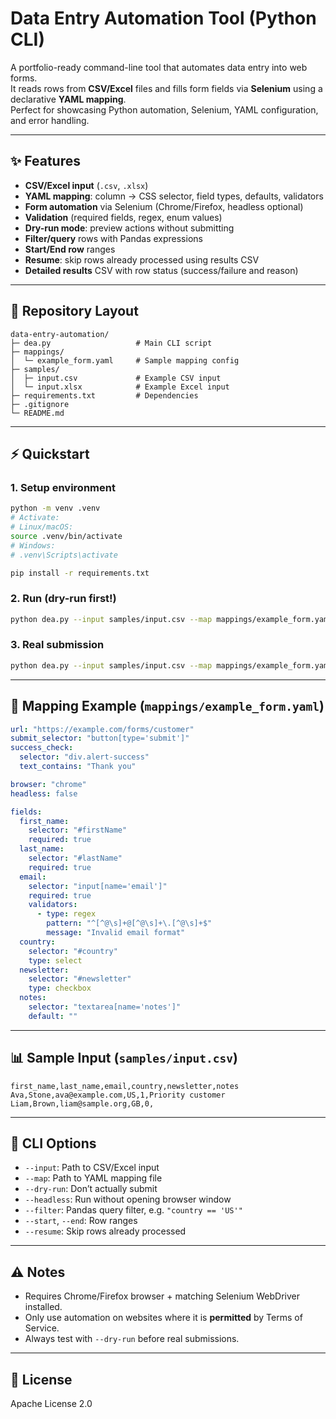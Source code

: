 # Data Entry Automation Tool (Python CLI)

A portfolio-ready command-line tool that automates data entry into web forms.  
It reads rows from **CSV/Excel** files and fills form fields via **Selenium** using a declarative **YAML mapping**.  
Perfect for showcasing Python automation, Selenium, YAML configuration, and error handling.

---

## ✨ Features
- **CSV/Excel input** (`.csv`, `.xlsx`)
- **YAML mapping**: column → CSS selector, field types, defaults, validators
- **Form automation** via Selenium (Chrome/Firefox, headless optional)
- **Validation** (required fields, regex, enum values)
- **Dry-run mode**: preview actions without submitting
- **Filter/query** rows with Pandas expressions
- **Start/End row** ranges
- **Resume**: skip rows already processed using results CSV
- **Detailed results** CSV with row status (success/failure and reason)

---

## 📂 Repository Layout
```
data-entry-automation/
├─ dea.py                   # Main CLI script
├─ mappings/
│  └─ example_form.yaml     # Sample mapping config
├─ samples/
│  ├─ input.csv             # Example CSV input
│  └─ input.xlsx            # Example Excel input
├─ requirements.txt         # Dependencies
├─ .gitignore
└─ README.md
```

---

## ⚡ Quickstart

### 1. Setup environment
```bash
python -m venv .venv
# Activate:
# Linux/macOS:
source .venv/bin/activate
# Windows:
# .venv\Scripts\activate

pip install -r requirements.txt
```

### 2. Run (dry-run first!)
```bash
python dea.py --input samples/input.csv --map mappings/example_form.yaml --dry-run --headless
```

### 3. Real submission
```bash
python dea.py --input samples/input.csv --map mappings/example_form.yaml --resume --headless
```

---

## 📝 Mapping Example (`mappings/example_form.yaml`)
```yaml
url: "https://example.com/forms/customer"
submit_selector: "button[type='submit']"
success_check:
  selector: "div.alert-success"
  text_contains: "Thank you"

browser: "chrome"
headless: false

fields:
  first_name:
    selector: "#firstName"
    required: true
  last_name:
    selector: "#lastName"
    required: true
  email:
    selector: "input[name='email']"
    required: true
    validators:
      - type: regex
        pattern: "^[^@\s]+@[^@\s]+\.[^@\s]+$"
        message: "Invalid email format"
  country:
    selector: "#country"
    type: select
  newsletter:
    selector: "#newsletter"
    type: checkbox
  notes:
    selector: "textarea[name='notes']"
    default: ""
```

---

## 📊 Sample Input (`samples/input.csv`)
```csv
first_name,last_name,email,country,newsletter,notes
Ava,Stone,ava@example.com,US,1,Priority customer
Liam,Brown,liam@sample.org,GB,0,
```

---

## 🔧 CLI Options
- `--input`: Path to CSV/Excel input
- `--map`: Path to YAML mapping file
- `--dry-run`: Don’t actually submit
- `--headless`: Run without opening browser window
- `--filter`: Pandas query filter, e.g. `"country == 'US'"`
- `--start`, `--end`: Row ranges
- `--resume`: Skip rows already processed

---

## ⚠️ Notes
- Requires Chrome/Firefox browser + matching Selenium WebDriver installed.
- Only use automation on websites where it is **permitted** by Terms of Service.
- Always test with `--dry-run` before real submissions.

---

## 📜 License
Apache License 2.0
